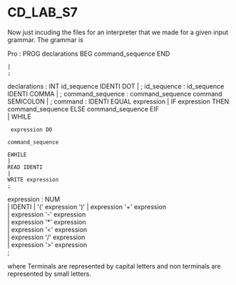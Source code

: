 # CD_LAB_S7
Now just incuding the files for an interpreter that we made for a given input grammar.
The grammar is


Pro : PROG declarations
	  BEG command_sequence END

	|
	;

declarations : INT id_sequence IDENTI
							   DOT 
	|
	;
id_sequence : id_sequence IDENTI 
							COMMA 
	|
	;
command_sequence : command_sequence command SEMICOLON
	|
	;
command : IDENTI EQUAL expression 
	|
		IF expression THEN 
	command_sequence ELSE 
	command_sequence EIF	
	|
	WHILE
							
	 expression DO 
							
	command_sequence	
							
	EWHILE
	|
	READ IDENTI	
	|
	WRITE expression	
	;
expression : NUM	
  |
	IDENTI
	|
	'(' expression ')'
	|
	expression '+' expression	
	|
	expression '-' expression	
	|
	expression '*' expression	
	|
	expression '<' expression	
	|
	expression '/' expression	
	|
	expression '>' expression	
	;
  
  
  where Terminals are represented by capital letters and non terminals are represented by small letters.
